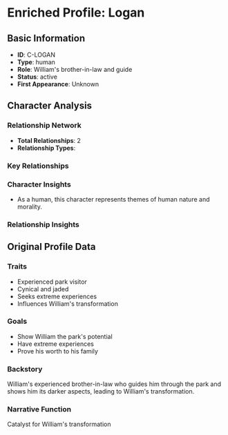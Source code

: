 # Enriched Profile: Logan

## Basic Information
- **ID**: C-LOGAN
- **Type**: human
- **Role**: William's brother-in-law and guide
- **Status**: active
- **First Appearance**: Unknown

## Character Analysis

### Relationship Network
- **Total Relationships**: 2
- **Relationship Types**: 

### Key Relationships

### Character Insights
- As a human, this character represents themes of human nature and morality.

### Relationship Insights


## Original Profile Data

### Traits
- Experienced park visitor
- Cynical and jaded
- Seeks extreme experiences
- Influences William's transformation

### Goals
- Show William the park's potential
- Have extreme experiences
- Prove his worth to his family

### Backstory
William's experienced brother-in-law who guides him through the park and shows him its darker aspects, leading to William's transformation.

### Narrative Function
Catalyst for William's transformation
